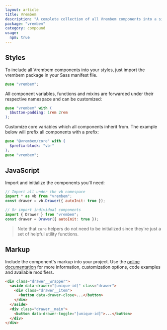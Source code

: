 ```yaml
---
layout: article
title: Vrembem
description: "A complete collection of all Vrembem components into a single comprehensive package for convenience."
package: "vrembem"
category: compound
usage:
  npm: true
---
```


## Styles

To include all Vrembem components into your styles, just import the vrembem package in your Sass manifest file.

```scss
@use "vrembem";
```

All component variables, functions and mixins are forwarded under their respective namespace and can be customized:

```scss
@use "vrembem" with (
  $button-padding: 1rem 2rem
);
```

Customize core variables which all components inherit from. The example below will prefix all components with a prefix:

```scss
@use "@vrembem/core" with (
  $prefix-block: "vb-"
);
@use "vrembem";
```

## JavaScript

Import and initialize the components you'll need:

```js
// Import all under the vb namespace
import * as vb from "vrembem";
const drawer = vb.Drawer({ autoInit: true });

// Or import individual components
import { Drawer } from "vrembem";
const drawer = Drawer({ autoInit: true });
```

> Note that `core` helpers do not need to be initialized since they're just a set of helpful utility functions.

## Markup

Include the component's markup into your project. Use the [online documentation](https://vrembem.com) for more information, customization options, code examples and available modifiers.

```html
<div class="drawer__wrapper">
  <aside data-drawer="[unique-id]" class="drawer">
    <div class="drawer__item">
      <button data-drawer-close>...</button>
    </div>
  </aside>
  <div class="drawer__main">
    <button data-drawer-toggle="[unique-id]">...</button>
  </div>
</div>
```
